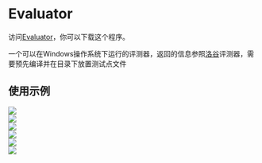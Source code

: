 # Evaluator
访问[Evaluator](https://evaluator.yangrenrui-qwq.com)，你可以下载这个程序。

一个可以在Windows操作系统下运行的评测器，返回的信息参照[洛谷](https://www.luogu.com.cn/)评测器，需要预先编译并在目录下放置测试点文件
## 使用示例
![](/Evaluator1.png)\
![](/Evaluator2.png)\
![](/Evaluator3.png)\
![](/Evaluator4.png)\
![](/Evaluator5.png)\
![](/Evaluator6.png)